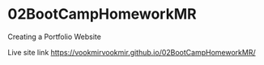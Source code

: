 # 02BootCampHomeworkMR
Creating a Portfolio Website

Live site link
https://vookmirvookmir.github.io/02BootCampHomeworkMR/